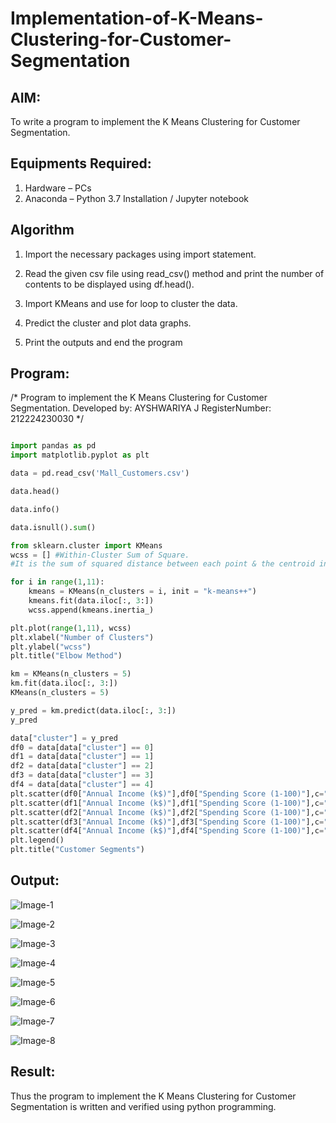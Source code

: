 # Implementation-of-K-Means-Clustering-for-Customer-Segmentation

## AIM:
To write a program to implement the K Means Clustering for Customer Segmentation.

## Equipments Required:
1. Hardware – PCs
2. Anaconda – Python 3.7 Installation / Jupyter notebook

## Algorithm
1. Import the necessary packages using import statement.

2. Read the given csv file using read_csv() method and print the number of contents to be displayed using df.head().

3. Import KMeans and use for loop to cluster the data.

4. Predict the cluster and plot data graphs.

5. Print the outputs and end the program


## Program:

/*
Program to implement the K Means Clustering for Customer Segmentation.
Developed by: AYSHWARIYA J
RegisterNumber: 212224230030 
*/
```python

import pandas as pd
import matplotlib.pyplot as plt

data = pd.read_csv('Mall_Customers.csv')

data.head()

data.info()

data.isnull().sum()

from sklearn.cluster import KMeans
wcss = [] #Within-Cluster Sum of Square.
#It is the sum of squared distance between each point & the centroid in a cluster

for i in range(1,11):
    kmeans = KMeans(n_clusters = i, init = "k-means++")
    kmeans.fit(data.iloc[:, 3:])
    wcss.append(kmeans.inertia_)

plt.plot(range(1,11), wcss)
plt.xlabel("Number of Clusters")
plt.ylabel("wcss")
plt.title("Elbow Method")

km = KMeans(n_clusters = 5)
km.fit(data.iloc[:, 3:])
KMeans(n_clusters = 5)

y_pred = km.predict(data.iloc[:, 3:])
y_pred

data["cluster"] = y_pred
df0 = data[data["cluster"] == 0]
df1 = data[data["cluster"] == 1]
df2 = data[data["cluster"] == 2]
df3 = data[data["cluster"] == 3]
df4 = data[data["cluster"] == 4]
plt.scatter(df0["Annual Income (k$)"],df0["Spending Score (1-100)"],c="red",label="cluster0")
plt.scatter(df1["Annual Income (k$)"],df1["Spending Score (1-100)"],c="black",label="cluster1")
plt.scatter(df2["Annual Income (k$)"],df2["Spending Score (1-100)"],c="blue",label="cluster2")
plt.scatter(df3["Annual Income (k$)"],df3["Spending Score (1-100)"],c="green",label="cluster3")
plt.scatter(df4["Annual Income (k$)"],df4["Spending Score (1-100)"],c="magenta",label="cluster4")
plt.legend()
plt.title("Customer Segments")
```

## Output:
![Image-1](https://github.com/user-attachments/assets/902a16eb-0249-4eaf-9b7b-5051fc4d34d5)

![Image-2](https://github.com/user-attachments/assets/c1cf7907-8b70-437c-80ba-b004d6f86700)

![Image-3](https://github.com/user-attachments/assets/809639cc-75e3-4766-acce-88707f1ea652)

![Image-4](https://github.com/user-attachments/assets/682587d1-8de0-4dd5-9667-1d600276fe29)

![Image-5](https://github.com/user-attachments/assets/850880bc-bda1-4a9f-8aae-9678ca1ddfec)

![Image-6](https://github.com/user-attachments/assets/ae0f297e-2cdb-4720-925c-cc7ed6fa308e)

![Image-7](https://github.com/user-attachments/assets/7d6fd92d-e3c1-4f89-9f6c-71b834717749)

![Image-8](https://github.com/user-attachments/assets/7db74b10-5d29-4daf-9e3d-ca8b2f825311)



## Result:
Thus the program to implement the K Means Clustering for Customer Segmentation is written and verified using python programming.
